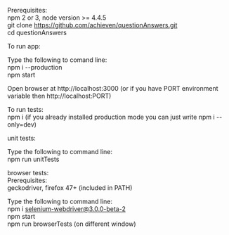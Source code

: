 Prerequisites:    
npm 2 or 3, node version >= 4.4.5    
git clone https://github.com/achieven/questionAnswers.git    
cd questionAnswers    

To run app:

Type the following to comand line:    
npm i --production    
npm start    

Open browser at http://localhost:3000 (or if you have PORT environment variable then http://localhost:PORT)    

To run tests:    
npm i (if you already installed production mode you can just write npm i --only=dev)    

unit tests:

Type the following to command line:    
npm run unitTests    

browser tests:    
Prerequisites:    
geckodriver, firefox 47+ (included in PATH)    

Type the following to command line:    
npm i selenium-webdriver@3.0.0-beta-2    
npm start    
npm run browserTests (on different window)    


